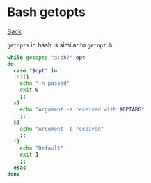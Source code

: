 # Bash getopts

[Back](./bash.md)

`getopts` in bash is similar to `getopt.h`

```bash
while getopts "a:bh?" opt
do
  case "$opt" in
  [h?])
    echo "-h passed"
    exit 0
    ;;
  a)
    echo "Argument -a received with $OPTARG"
    ;;
  b)
    echo "Argument -b received"
    ;;
  *)
    echo "Default"
    exit 1
    ;;
  esac
done
```
